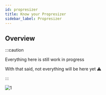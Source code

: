 ```yaml
---
id: propresizer
title: Know your Propresizer
sidebar_label: Propresizer
---
```


## Overview

:::caution

Everything here is still work in progress

With that said, not everything will be here yet ⚠

:::

![1](/gmod_img/kyt/gmod_jfT5IFvXhv.jpg)

